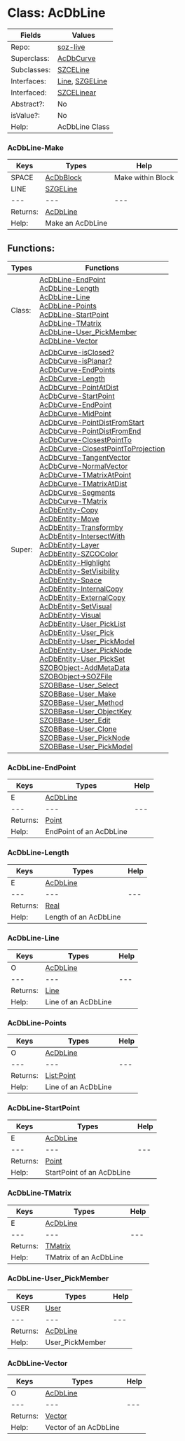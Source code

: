 
# Class:	AcDbLine

| Fields | Values |
| --------- | --------- |
| Repo: | [soz-live](/repos/soz-live.html) |
| Superclass: | [AcDbCurve](AcDbCurve.html) |
| Subclasses: | [SZCELine](SZCELine.html) |
| Interfaces: | [Line](Line.html), [SZGELine](SZGELine.html) |
| Interfaced: | [SZCELinear](SZCELinear.html) |
| Abstract?: | No |
| isValue?: | No |
| Help: | AcDbLine Class |

### AcDbLine-Make

| Keys | Types | Help |
| --------- | --------- | --------- |
| SPACE | [AcDbBlock](AcDbBlock.html) | Make within Block |
| LINE | [SZGELine](SZGELine.html) |  |
| --- | --- | --- |
| Returns: | [AcDbLine](AcDbLine.html) |
| Help: | Make an AcDbLine |


## Functions:

| Types | Functions |
| --------- | --------- |
| Class: | [AcDbLine-EndPoint](#AcDbLine-EndPoint) <br> [AcDbLine-Length](#AcDbLine-Length) <br> [AcDbLine-Line](#AcDbLine-Line) <br> [AcDbLine-Points](#AcDbLine-Points) <br> [AcDbLine-StartPoint](#AcDbLine-StartPoint) <br> [AcDbLine-TMatrix](#AcDbLine-TMatrix) <br> [AcDbLine-User_PickMember](#AcDbLine-User_PickMember) <br> [AcDbLine-Vector](#AcDbLine-Vector) |
| Super: | [AcDbCurve-isClosed?](AcDbCurve.html) <br> [AcDbCurve-isPlanar?](AcDbCurve.html) <br> [AcDbCurve-EndPoints](AcDbCurve.html) <br> [AcDbCurve-Length](AcDbCurve.html) <br> [AcDbCurve-PointAtDist](AcDbCurve.html) <br> [AcDbCurve-StartPoint](AcDbCurve.html) <br> [AcDbCurve-EndPoint](AcDbCurve.html) <br> [AcDbCurve-MidPoint](AcDbCurve.html) <br> [AcDbCurve-PointDistFromStart](AcDbCurve.html) <br> [AcDbCurve-PointDistFromEnd](AcDbCurve.html) <br> [AcDbCurve-ClosestPointTo](AcDbCurve.html) <br> [AcDbCurve-ClosestPointToProjection](AcDbCurve.html) <br> [AcDbCurve-TangentVector](AcDbCurve.html) <br> [AcDbCurve-NormalVector](AcDbCurve.html) <br> [AcDbCurve-TMatrixAtPoint](AcDbCurve.html) <br> [AcDbCurve-TMatrixAtDist](AcDbCurve.html) <br> [AcDbCurve-Segments](AcDbCurve.html) <br> [AcDbCurve-TMatrix](AcDbCurve.html) <br> [AcDbEntity-Copy](AcDbEntity.html) <br> [AcDbEntity-Move](AcDbEntity.html) <br> [AcDbEntity-Transformby](AcDbEntity.html) <br> [AcDbEntity-IntersectWith](AcDbEntity.html) <br> [AcDbEntity-Layer](AcDbEntity.html) <br> [AcDbEntity-SZCOColor](AcDbEntity.html) <br> [AcDbEntity-Highlight](AcDbEntity.html) <br> [AcDbEntity-SetVisibility](AcDbEntity.html) <br> [AcDbEntity-Space](AcDbEntity.html) <br> [AcDbEntity-InternalCopy](AcDbEntity.html) <br> [AcDbEntity-ExternalCopy](AcDbEntity.html) <br> [AcDbEntity-SetVisual](AcDbEntity.html) <br> [AcDbEntity-Visual](AcDbEntity.html) <br> [AcDbEntity-User_PickList](AcDbEntity.html) <br> [AcDbEntity-User_Pick](AcDbEntity.html) <br> [AcDbEntity-User_PickModel](AcDbEntity.html) <br> [AcDbEntity-User_PickNode](AcDbEntity.html) <br> [AcDbEntity-User_PickSet](AcDbEntity.html) <br> [SZOBObject-AddMetaData](SZOBObject.html) <br> [SZOBObject->SOZFile](SZOBObject.html) <br> [SZOBBase-User_Select](SZOBBase.html) <br> [SZOBBase-User_Make](SZOBBase.html) <br> [SZOBBase-User_Method](SZOBBase.html) <br> [SZOBBase-User_ObjectKey](SZOBBase.html) <br> [SZOBBase-User_Edit](SZOBBase.html) <br> [SZOBBase-User_Clone](SZOBBase.html) <br> [SZOBBase-User_PickNode](SZOBBase.html) <br> [SZOBBase-User_PickModel](SZOBBase.html) |


### AcDbLine-EndPoint

| Keys | Types | Help |
| --------- | --------- | --------- |
| E | [AcDbLine](AcDbLine.html) |  |
| --- | --- | --- |
| Returns: | [Point](Point.html) |
| Help: | EndPoint of an AcDbLine |

### AcDbLine-Length

| Keys | Types | Help |
| --------- | --------- | --------- |
| E | [AcDbLine](AcDbLine.html) |  |
| --- | --- | --- |
| Returns: | [Real](Real.html) |
| Help: | Length of an AcDbLine |

### AcDbLine-Line

| Keys | Types | Help |
| --------- | --------- | --------- |
| O | [AcDbLine](AcDbLine.html) |  |
| --- | --- | --- |
| Returns: | [Line](Line.html) |
| Help: | Line of an AcDbLine |

### AcDbLine-Points

| Keys | Types | Help |
| --------- | --------- | --------- |
| O | [AcDbLine](AcDbLine.html) |  |
| --- | --- | --- |
| Returns: | [List:Point](Point.html) |
| Help: | Line of an AcDbLine |

### AcDbLine-StartPoint

| Keys | Types | Help |
| --------- | --------- | --------- |
| E | [AcDbLine](AcDbLine.html) |  |
| --- | --- | --- |
| Returns: | [Point](Point.html) |
| Help: | StartPoint of an AcDbLine |

### AcDbLine-TMatrix

| Keys | Types | Help |
| --------- | --------- | --------- |
| E | [AcDbLine](AcDbLine.html) |  |
| --- | --- | --- |
| Returns: | [TMatrix](TMatrix.html) |
| Help: | TMatrix of an AcDbLine |

### AcDbLine-User_PickMember

| Keys | Types | Help |
| --------- | --------- | --------- |
| USER | [User](User.html) |  |
| --- | --- | --- |
| Returns: | [AcDbLine](AcDbLine.html) |
| Help: | User_PickMember |

### AcDbLine-Vector

| Keys | Types | Help |
| --------- | --------- | --------- |
| O | [AcDbLine](AcDbLine.html) |  |
| --- | --- | --- |
| Returns: | [Vector](Vector.html) |
| Help: | Vector of an AcDbLine |

